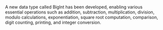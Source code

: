 A new data type called BigInt has been developed, enabling various essential operations such as addition, subtraction, multiplication, division, modulo calculations, exponentiation, square root computation, comparison, digit counting, printing, and integer conversion.
